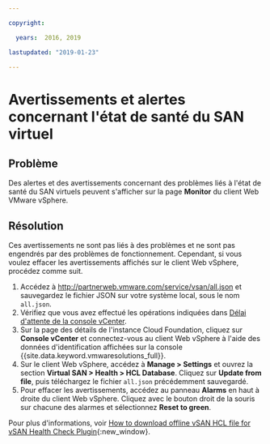 ```yaml
---

copyright:

  years:  2016, 2019

lastupdated: "2019-01-23"

---
```


# Avertissements et alertes concernant l'état de santé du SAN virtuel

## Problème
Des alertes et des avertissements concernant des problèmes liés à l'état de santé du SAN virtuels peuvent s'afficher sur la page **Monitor** du client Web VMware vSphere.

## Résolution
Ces avertissements ne sont pas liés à des problèmes et ne sont pas engendrés par des problèmes de fonctionnement. Cependant, si vous voulez effacer les avertissements affichés sur le client Web vSphere,
procédez comme suit.

1. Accédez à http://partnerweb.vmware.com/service/vsan/all.json et sauvegardez le fichier JSON sur votre système local, sous le nom `all.json`.
2. Vérifiez que vous avez effectué les opérations indiquées dans [Délai d'attente de la console vCenter](/docs/services/vmwaresolutions/vmonic/trbl_timeout_vc_console.html).
3. Sur la page des détails de l'instance Cloud Foundation, cliquez sur **Console vCenter** et connectez-vous au client Web vSphere à l'aide des données d'identification affichées sur la console {{site.data.keyword.vmwaresolutions_full}}.
4. Sur le client Web vSphere, accédez à **Manage > Settings** et ouvrez la section **Virtual SAN > Health > HCL Database**. Cliquez sur **Update from file**, puis téléchargez le fichier `all.json` précédemment sauvegardé.
5. Pour effacer les avertissements, accédez au panneau **Alarms** en haut à droite du client Web vSphere. Cliquez avec le bouton droit de la souris sur chacune des alarmes et sélectionnez **Reset to green**.

Pour plus d'informations, voir [How to download offline vSAN HCL file for vSAN Health Check Plugin](http://www.virtuallyghetto.com/2015/05/how-to-download-offline-vsan-hcl-file-for-vsan-health-check-plugin.html){:new_window}.
